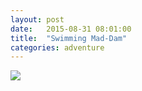 ```yaml
---
layout: post
date:   2015-08-31 08:01:00
title:  "Swimming Mad-Dam"
categories: adventure
---
```

<img src="{{ site.baseurl }}/images/swimming.jpg">
